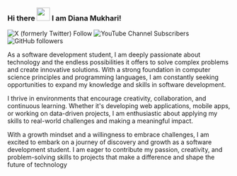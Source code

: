### Hi there <img src="https://media.giphy.com/media/PPEBblqDVQQle5WAis/giphy.gif?cid=790b76112azopxgnhllkh9z1sjci5f1qr7aet99kb0rav1p8&ep=v1_gifs_search&rid=giphy.gif&ct=g" width="30px"> I am Diana Mukhari!

<img alt="X (formerly Twitter) Follow" src="https://img.shields.io/twitter/follow/dianamukhari"> <img alt="YouTube Channel Subscribers" src="https://img.shields.io/youtube/channel/subscribers/dmukhari?style=social"> <img alt="GitHub followers" src="https://img.shields.io/github/followers/Dianamukhari">




 As a software development student, I am deeply passionate about technology and the endless possibilities it offers to solve complex problems and create innovative solutions. With a strong foundation in computer science principles and programming languages, I am constantly seeking opportunities to expand my knowledge and skills in software development.

I thrive in environments that encourage creativity, collaboration, and continuous learning. Whether it's developing web applications, mobile apps, or working on data-driven projects, I am enthusiastic about applying my skills to real-world challenges and making a meaningful impact.

 With a growth mindset and a willingness to embrace challenges, I am excited to embark on a journey of discovery and growth as a software development student. I am eager to contribute my passion, creativity, and problem-solving skills to projects that make a difference and shape the future of technology

<!--
**DianaMukhari/DianaMukhari** is a ✨ _special_ ✨ repository because its `README.md` (this file) appears on your GitHub profile.

Here are some ideas to get you started:

- 🔭 I’m currently working on ...
- 🌱 I’m currently learning ...
- 👯 I’m looking to collaborate on ...
- 🤔 I’m looking for help with ...
- 💬 Ask me about ...
- 📫 How to reach me: ...
- 😄 Pronouns: ...
- ⚡ Fun fact: ...
-->

